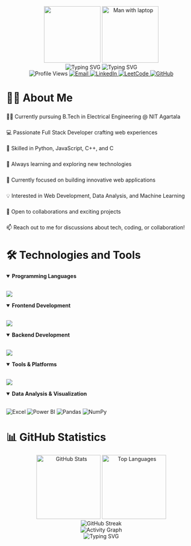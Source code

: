 <div align="center">
  <img height="150" src="https://camo.githubusercontent.com/62da68eb62b1e5f175f7d1f0191dd89a653d7908feb22d37d4a0ab07365d6791/68747470733a2f2f6d656469612e67697068792e636f6d2f6d656469612f4d3967624264396e6244724f5475314d71782f67697068792e676966" />
  <!-- For local images in GitHub, we need to use relative path from the repository root -->
  <img height="150" src="./assets/images/man-with-laptop-education-working-concept_113065-223.avif" alt="Man with laptop" />
</div>

<div align="center">
  <img src="https://readme-typing-svg.herokuapp.com?font=Fira+Code&weight=600&size=40&pause=1000&color=2F81F7&center=true&vCenter=true&repeat=false&width=435&lines=Hi+👋%2C+I'm+Diptanu" alt="Typing SVG" />
  <img src="https://readme-typing-svg.herokuapp.com?font=Fira+Code&weight=500&size=25&pause=1000&color=2F81F7&center=true&vCenter=true&width=435&lines=Full+Stack+Developer;Data+Structures+%26+Algorithms;Machine+Learning+Enthusiast" alt="Typing SVG" />
</div>

<div align="center">
  <img src="https://komarev.com/ghpvc/?username=Diptanu123&label=Profile%20views&color=0e75b6&style=for-the-badge" alt="Profile Views" />
  <a href="mailto:diptanus961@gmail.com">
    <img src="https://img.shields.io/badge/Email-D14836?style=for-the-badge&logo=gmail&logoColor=white" alt="Email" />
  </a>
  <a href="https://linkedin.com/in/diptanu123">
    <img src="https://img.shields.io/badge/LinkedIn-0077B5?style=for-the-badge&logo=linkedin&logoColor=white" alt="LinkedIn" />
  </a>
  <a href="https://leetcode.com/u/diptanus961">
    <img src="https://img.shields.io/badge/LeetCode-FFA116?style=for-the-badge&logo=leetcode&logoColor=black" alt="LeetCode" />
  </a>
  <a href="https://github.com/Diptanu123">
    <img src="https://img.shields.io/badge/GitHub-100000?style=for-the-badge&logo=github&logoColor=white" alt="GitHub" />
  </a>
</div>

# 👨‍💻 About Me

<div align="left" style="line-height: 2;">
  
👨‍🎓 Currently pursuing B.Tech in Electrical Engineering @ NIT Agartala

💻 Passionate Full Stack Developer crafting web experiences

🚀 Skilled in Python, JavaScript, C++, and C

🌱 Always learning and exploring new technologies

🎯 Currently focused on building innovative web applications

💡 Interested in Web Development, Data Analysis, and Machine Learning

🤝 Open to collaborations and exciting projects

📫 Reach out to me for discussions about tech, coding, or collaboration!

</div>

# 🛠️ Technologies and Tools

<details open>
<summary><b>Programming Languages</b></summary>
<br>
<p align="left">
  <a href="https://skillicons.dev">
    <img src="https://skillicons.dev/icons?i=python,js,cpp,c" />
  </a>
</p>
</details>

<details open>
<summary><b>Frontend Development</b></summary>
<br>
<p align="left">
  <a href="https://skillicons.dev">
    <img src="https://skillicons.dev/icons?i=react,html,css,bootstrap,tailwind,materialui" />
  </a>
</p>
</details>

<details open>
<summary><b>Backend Development</b></summary>
<br>
<p align="left">
  <a href="https://skillicons.dev">
    <img src="https://skillicons.dev/icons?i=nodejs,express,mongodb,mysql" />
  </a>
</p>
</details>

<details open>
<summary><b>Tools & Platforms</b></summary>
<br>
<p align="left">
  <a href="https://skillicons.dev">
    <img src="https://skillicons.dev/icons?i=git,github,vscode,postman,linux" />
  </a>
</p>
</details>

<details open>
<summary><b>Data Analysis & Visualization</b></summary>
<br>
<p align="left">
  <img src="https://img.shields.io/badge/Excel-217346?style=for-the-badge&logo=microsoft-excel&logoColor=white" alt="Excel" />
  <img src="https://img.shields.io/badge/Power_BI-F2C811?style=for-the-badge&logo=power-bi&logoColor=black" alt="Power BI" />
  <img src="https://img.shields.io/badge/Pandas-150458?style=for-the-badge&logo=pandas&logoColor=white" alt="Pandas" />
  <img src="https://img.shields.io/badge/NumPy-013243?style=for-the-badge&logo=numpy&logoColor=white" alt="NumPy" />
</p>
</details>

# 📊 GitHub Statistics

<div align="center">
  <img src="https://github-readme-stats.vercel.app/api?username=Diptanu123&show_icons=true&theme=tokyonight&border_radius=10&hide_border=true&include_all_commits=true&count_private=true" alt="GitHub Stats" height="170" />
  <img src="https://github-readme-stats.vercel.app/api/top-langs/?username=Diptanu123&layout=compact&theme=tokyonight&border_radius=10&hide_border=true&langs_count=8" alt="Top Languages" height="170" />
</div>

<div align="center">
  <img src="https://github-readme-streak-stats.herokuapp.com/?user=Diptanu123&theme=tokyonight&hide_border=true" alt="GitHub Streak" />
</div>

<div align="center">
  <img src="https://github-readme-activity-graph.vercel.app/graph?username=Diptanu123&theme=tokyo-night&hide_border=true&custom_title=Contribution%20Graph" alt="Activity Graph" />
</div>

<!-- Footer -->
<div align="center">
  <img src="https://readme-typing-svg.herokuapp.com?font=Fira+Code&weight=500&size=25&pause=1000&color=2F81F7&center=true&vCenter=true&width=435&lines=Thank+you+for+visiting!+👋" alt="Typing SVG" />
</div>

